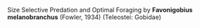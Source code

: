 Size Selective Predation and Optimal Foraging by __Favonigobius melanobranchus__ (Fowler, 1934) (Teleostei: Gobidae)

